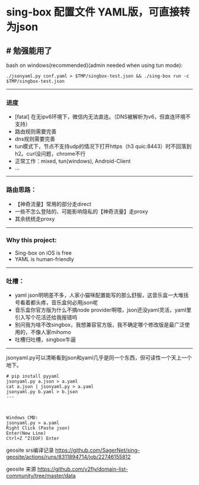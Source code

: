 # sing-box 配置文件 YAML版，可直接转为json
## # 勉强能用了

bash on windows(recommended)(admin needed when using tun mode):
```
./jsonyaml.py conf.yaml > $TMP/singbox-test.json && ./sing-box run -c $TMP/singbox-test.json
```
---
### 进度
- [fatal] 在无ipv6环境下，微信内无法直连。（DNS被解析为v6，但直连环境不支持）
- 路由规则需要完善
- dns规则需要完善
- tun模式下，节点不支持udp的情况下打开https（h3 quic:8443）时不回落到h2。curl没问题，chrome不行
- 正常工作：mixed, tun(windows), Android-Client
- ...

---
### 路由思路：
- 【神奇流量】常用的部分走direct
- 一些不怎么登陆的、可能影响隐私的【神奇流量】走proxy
- 其余统统走proxy

---
### Why this project:
- Sing-box on iOS is free
- YAML is human-friendly

---
### 吐槽：
- yaml json明明差不多，人家小猫咪配置能写的那么舒服，这音乐盒一大堆括号看着都头疼，音乐盒何必用json呢
- 音乐盒你官方版为什么不搞node provider啊喂，json还没yaml灵活，yaml里引入写个花活还给我报错呜
- 别问我为啥不改singbox，我想兼容官方版，我不确定哪个修改版是最广泛使用的，不像人家mihomo
- 吐槽归吐槽，singbox牛逼

---
jsonyaml.py可以清晰看到json和yaml几乎是同一个东西，但可读性一个天上一个地下。
```
# pip install pyyaml
jsonyaml.py a.json > a.yaml
cat a.json | jsonyaml.py > a.yaml
jsonyaml.py b.yaml > b.json
---



Windows CMD:
jsonyaml.py > a.yaml
Right Click (Paste json)
Enter(New Line)
Ctrl+Z ^Z(EOF) Enter
```
geosite srs编译记录
https://github.com/SagerNet/sing-geosite/actions/runs/8311894714/job/22746155812

geosite 来源
https://github.com/v2fly/domain-list-community/tree/master/data
